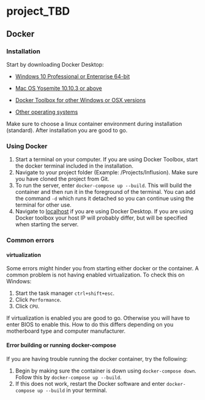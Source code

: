 # project_TBD

## Docker

### Installation

Start by downloading Docker Desktop:

- [Windows 10 Professional or Enterprise 64-bit](https://store.docker.com/editions/community/docker-ce-desktop-windows)

- [Mac OS Yosemite 10.10.3 or above](https://store.docker.com/editions/community/docker-ce-desktop-mac)

- [Docker Toolbox for other Windows or OSX versions](https://docs.docker.com/toolbox/overview/)

- [Other operating systems](https://store.docker.com/search?type=edition&offering=community)

Make sure to choose a linux container environment during installation (standard). After installation you are good to go.

### Using Docker

1. Start a terminal on your computer. If you are using Docker Toolbox, start the docker terminal included in the installation.
2. Navigate to your project folder (Example: /Projects/Influsion). Make sure you have cloned the project from Git.
3. To run the server, enter `docker-compose up --build`. This will build the container and then run it in the foreground of the terminal. You can add the command `-d` which runs it detached so you can continue using the terminal for other use.
4. Navigate to [localhost](http://localhost) if you are using Docker Desktop. If you are using Docker toolbox your host IP will probably differ, but will be specified when starting the server.

### Common errors

#### virtualization

Some errors might hinder you from starting either docker or the container. A common problem is not having enabled virtualization. To check this on Windows:

1. Start the task manager `ctrl+shift+esc`.
2. Click `Performance`.
3. Click `CPU`.

If virtualization is enabled you are good to go. Otherwise you will have to enter BIOS to enable this. How to do this differs depending on you motherboard type and computer manufacturer.

#### Error building or running docker-compose

If you are having trouble running the docker container, try the following:

1. Begin by making sure the container is down using `docker-compose down`. Follow this by `docker-compose up --build`.
2. If this does not work, restart the Docker software and enter `docker-compose up --build` in your terminal.
